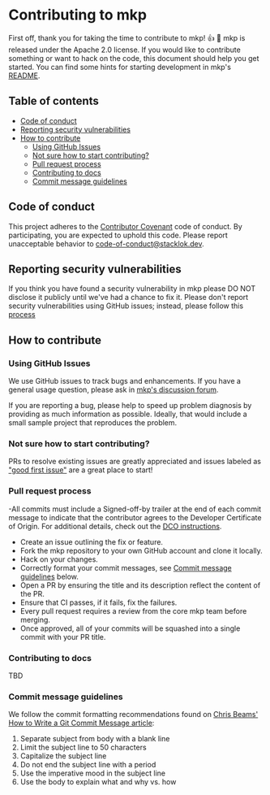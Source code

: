 # Contributing to mkp <!-- omit from toc -->

First off, thank you for taking the time to contribute to mkp! :+1: :tada:
mkp is released under the Apache 2.0 license. If you would like to
contribute something or want to hack on the code, this document should help you
get started. You can find some hints for starting development in mkp's
[README](https://github.com/StacklokLabs/mkp/blob/main/README.md).

## Table of contents <!-- omit from toc -->

- [Code of conduct](#code-of-conduct)
- [Reporting security vulnerabilities](#reporting-security-vulnerabilities)
- [How to contribute](#how-to-contribute)
  - [Using GitHub Issues](#using-github-issues)
  - [Not sure how to start contributing?](#not-sure-how-to-start-contributing)
  - [Pull request process](#pull-request-process)
  - [Contributing to docs](#contributing-to-docs)
  - [Commit message guidelines](#commit-message-guidelines)

## Code of conduct

This project adheres to the
[Contributor Covenant](https://github.com/StacklokLabs/mkp/blob/main/CODE_OF_CONDUCT.md)
code of conduct. By participating, you are expected to uphold this code. Please
report unacceptable behavior to
[code-of-conduct@stacklok.dev](mailto:code-of-conduct@stacklok.dev).

## Reporting security vulnerabilities

If you think you have found a security vulnerability in mkp please DO NOT
disclose it publicly until we've had a chance to fix it. Please don't report
security vulnerabilities using GitHub issues; instead, please follow this
[process](https://github.com/StacklokLabs/mkp/blob/main/SECURITY.md)

## How to contribute

### Using GitHub Issues

We use GitHub issues to track bugs and enhancements. If you have a general usage
question, please ask in
[mkp's discussion forum](https://discord.gg/stacklok).

If you are reporting a bug, please help to speed up problem diagnosis by
providing as much information as possible. Ideally, that would include a small
sample project that reproduces the problem.

### Not sure how to start contributing?

PRs to resolve existing issues are greatly appreciated and issues labeled as
["good first issue"](https://github.com/StacklokLabs/mkp/issues?q=is%3Aopen+is%3Aissue+label%3A%22good+first+issue%22)
are a great place to start!

### Pull request process
-All commits must include a Signed-off-by trailer at the end of each commit message to indicate that the contributor agrees to the Developer Certificate of Origin. For additional details, check out the [DCO instructions](dco.md).

- Create an issue outlining the fix or feature.
- Fork the mkp repository to your own GitHub account and clone it locally.
- Hack on your changes.
- Correctly format your commit messages, see
  [Commit message guidelines](#commit-message-guidelines) below.
- Open a PR by ensuring the title and its description reflect the content of the
  PR.
- Ensure that CI passes, if it fails, fix the failures.
- Every pull request requires a review from the core mkp team before
  merging.
- Once approved, all of your commits will be squashed into a single commit with
  your PR title.

### Contributing to docs

TBD

### Commit message guidelines

We follow the commit formatting recommendations found on
[Chris Beams' How to Write a Git Commit Message article](https://chris.beams.io/posts/git-commit/):

1. Separate subject from body with a blank line
1. Limit the subject line to 50 characters
1. Capitalize the subject line
1. Do not end the subject line with a period
1. Use the imperative mood in the subject line
1. Use the body to explain what and why vs. how
